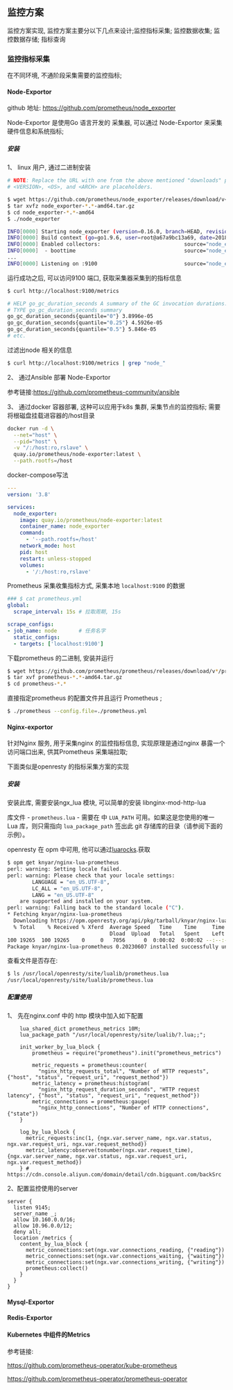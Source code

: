 ## 监控方案

监控方案实现, 监控方案主要分以下几点来设计;监控指标采集; 监控数据收集; 监控数据存储; 指标查询

### 监控指标采集

在不同环境, 不通阶段采集需要的监控指标;

#### Node-Exportor

github 地址: https://github.com/prometheus/node_exporter

Node-Exportor 是使用Go 语言开发的 采集器, 可以通过 Node-Exportor 来采集硬件信息和系统指标; 

##### 安装

1、 linux 用户, 通过二进制安装

```bash
# NOTE: Replace the URL with one from the above mentioned "downloads" page.
# <VERSION>, <OS>, and <ARCH> are placeholders.
```

```bash
$ wget https://github.com/prometheus/node_exporter/releases/download/v<VERSION>/node_exporter-<VERSION>.<OS>-<ARCH>.tar.gz
$ tar xvfz node_exporter-*.*-amd64.tar.gz
$ cd node_exporter-*.*-amd64
$ ./node_exporter
```

```bash
INFO[0000] Starting node_exporter (version=0.16.0, branch=HEAD, revision=d42bd70f4363dced6b77d8fc311ea57b63387e4f)  source="node_exporter.go:82"
INFO[0000] Build context (go=go1.9.6, user=root@a67a9bc13a69, date=20180515-15:53:28)  source="node_exporter.go:83"
INFO[0000] Enabled collectors:                           source="node_exporter.go:90"
INFO[0000]  - boottime                                   source="node_exporter.go:97"
...
INFO[0000] Listening on :9100                            source="node_exporter.go:111"
```

运行成功之后, 可以访问9100 端口, 获取采集器采集到的指标信息

```bash
$ curl http://localhost:9100/metrics

# HELP go_gc_duration_seconds A summary of the GC invocation durations.
# TYPE go_gc_duration_seconds summary
go_gc_duration_seconds{quantile="0"} 3.8996e-05
go_gc_duration_seconds{quantile="0.25"} 4.5926e-05
go_gc_duration_seconds{quantile="0.5"} 5.846e-05
# etc.
```

过滤出node 相关的信息

```bash
$ curl http://localhost:9100/metrics | grep "node_"
```

2、 通过Ansible 部署 Node-Exportor

参考链接:https://github.com/prometheus-community/ansible

3、 通过docker 容器部署, 这种可以应用于k8s 集群, 采集节点的监控指标; 	需要将根磁盘挂载进容器的/host目录 

```bash
docker run -d \
  --net="host" \
  --pid="host" \
  -v "/:/host:ro,rslave" \
  quay.io/prometheus/node-exporter:latest \
  --path.rootfs=/host
```

docker-compose写法

```yaml
---
version: '3.8'

services:
  node_exporter:
    image: quay.io/prometheus/node-exporter:latest
    container_name: node_exporter
    command:
      - '--path.rootfs=/host'
    network_mode: host
    pid: host
    restart: unless-stopped
    volumes:
      - '/:/host:ro,rslave'
```



Prometheus 采集收集指标方式, 采集本地 `localhost:9100` 的数据

```yml
### $ cat prometheus.yml
global:
  scrape_interval: 15s # 拉取周期, 15s

scrape_configs:
- job_name: node       # 任务名字
  static_configs:
  - targets: ['localhost:9100']
```

下载prometheus 的二进制, 安装并运行

```bash
$ wget https://github.com/prometheus/prometheus/releases/download/v*/prometheus-*.*-amd64.tar.gz
$ tar xvf prometheus-*.*-amd64.tar.gz
$ cd prometheus-*.*
```

直接指定prometheus 的配置文件并且运行 Prometheus ;

```bash
$ ./prometheus --config.file=./prometheus.yml
```

#### Nginx-exportor

针对Nginx 服务, 用于采集nginx 的监控指标信息, 实现原理是通过nginx 暴露一个访问端口出来, 供其Prometheus 采集端拉取; 

下面类似是openresty 的指标采集方案的实现

##### 安装

安装此库, 需要安装ngx_lua 模块, 可以简单的安装 libnginx-mod-http-lua

库文件 - `prometheus.lua` - 需要在 中 `LUA_PATH` 可用。如果这是您使用的唯一 Lua 库，则只需指向 `lua_package_path` 签出此 git 存储库的目录（请参阅下面的示例）。

openresty 在 opm 中可用, 他可以通过[luarocks](https://luarocks.org/modules/knyar/nginx-lua-prometheus).获取

```bash
$ opm get knyar/nginx-lua-prometheus
perl: warning: Setting locale failed.
perl: warning: Please check that your locale settings:
        LANGUAGE = "en_US.UTF-8",
        LC_ALL = "en_US.UTF-8",
        LANG = "en_US.UTF-8"
    are supported and installed on your system.
perl: warning: Falling back to the standard locale ("C").
* Fetching knyar/nginx-lua-prometheus  
  Downloading https://opm.openresty.org/api/pkg/tarball/knyar/nginx-lua-prometheus-0.20230607.opm.tar.gz
  % Total    % Received % Xferd  Average Speed   Time    Time     Time  Current
                                 Dload  Upload   Total   Spent    Left  Speed
100 19265  100 19265    0     0   7056      0  0:00:02  0:00:02 --:--:--  7056
Package knyar/nginx-lua-prometheus 0.20230607 installed successfully under /usr/local/openresty/site/ .
```

查看文件是否存在:

```bash
$ ls /usr/local/openresty/site/lualib/prometheus.lua
/usr/local/openresty/site/lualib/prometheus.lua
```

##### 配置使用

1、 先在nginx.conf 中的 http 模块中加入如下配置

```nginx
    lua_shared_dict prometheus_metrics 10M; 
    lua_package_path "/usr/local/openresty/site/lualib/?.lua;;";

    init_worker_by_lua_block {
      	prometheus = require("prometheus").init("prometheus_metrics")

        metric_requests = prometheus:counter(
          "nginx_http_requests_total", "Number of HTTP requests", {"host", "status", "request_uri", "request_method"})
        metric_latency = prometheus:histogram(
          "nginx_http_request_duration_seconds", "HTTP request latency", {"host", "status", "request_uri", "request_method"})
        metric_connections = prometheus:gauge(
          "nginx_http_connections", "Number of HTTP connections", {"state"})
    }

    log_by_lua_block {
      metric_requests:inc(1, {ngx.var.server_name, ngx.var.status, ngx.var.request_uri, ngx.var.request_method})
      metric_latency:observe(tonumber(ngx.var.request_time), {ngx.var.server_name, ngx.var.status, ngx.var.request_uri, ngx.var.request_method})
    } # https://cdn.console.aliyun.com/domain/detail/cdn.bigquant.com/backSrc

```

2、配置监控使用的server

```nginx
server {
  listen 9145;
  server_name _;
  allow 10.160.0.0/16;
  allow 10.96.0.0/12;
  deny all;
  location /metrics {
    content_by_lua_block {
      metric_connections:set(ngx.var.connections_reading, {"reading"})
      metric_connections:set(ngx.var.connections_waiting, {"waiting"})
      metric_connections:set(ngx.var.connections_writing, {"writing"})
      prometheus:collect()
    }
  }
}
```

#### Mysql-Exportor

#### Redis-Exportor

#### Kubernetes 中组件的Metrics

参考链接: 

https://github.com/prometheus-operator/kube-prometheus

https://github.com/prometheus-operator/prometheus-operator
